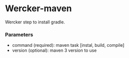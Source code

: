# Wercker-maven

Wercker step to install gradle.

### Parameters

- command (required): maven task [instal, build, compile]
- version (optional): maven 3 version to use
